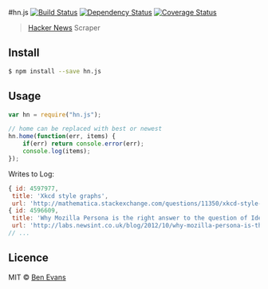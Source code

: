 #hn.js [![Build Status](https://img.shields.io/travis/bencevans/node-hn.js.svg?style=flat-square)](https://travis-ci.org/bencevans/node-hn.js) [![Dependency Status](https://img.shields.io/david/bencevans/node-hn.js.svg?style=flat-square)](https://david-dm.org/bencevans/node-hn.js) [![Coverage Status](https://img.shields.io/coveralls/bencevans/node-hn.js.svg?style=flat-square)](https://coveralls.io/r/bencevans/node-hn.js?branch=master)

> [Hacker News](http://news.ycombinator.com) Scraper



## Install

```bash
$ npm install --save hn.js
```

## Usage

```javascript
var hn = require("hn.js");

// home can be replaced with best or newest
hn.home(function(err, items) {
	if(err) return console.error(err);
	console.log(items);
});
```

Writes to Log:

```javascript
{ id: 4597977,
 title: 'Xkcd style graphs',
 url: 'http://mathematica.stackexchange.com/questions/11350/xkcd-style-graphs' },
{ id: 4596609,
 title: 'Why Mozilla Persona is the right answer to the question of Identity',
 url: 'http://labs.newsint.co.uk/blog/2012/10/why-mozilla-persona-is-the-right-answer-to-the-question-of-identity/' },
// ...
```

## Licence

MIT © [Ben Evans](http://bensbit.co.uk)
